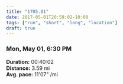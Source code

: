 ```yaml
---
title: "1705.01"
date: 2017-05-01T20:59:02-10:00
tags: ["run", "short", "long", "location"]
draft: true
---
```


### Mon, May 01, 6:30 PM

**Duration:** 00:40:02  
**Distance:** 3.59 mi  
**Avg. pace:** 11'07" /mi